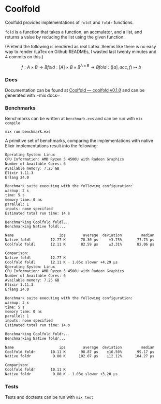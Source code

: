 # Coolfold

Coolfold provides implementations of `foldl` and `foldr` functions.

`fold` is a function that takes a function, an accmulator, and a list, and returns a value by reducing the list using the given function.

(Pretend the following is rendered as real Latex. Seems like there is no easy way to render \LaTex on Github READMEs, I wasted last twenty minutes and 4 commits on this.)

```math
f: A \times B \rightarrow B
fold: [A] \times B \times B^{A \times B} \rightarrow B
fold: ([a], acc, f) \mapsto b
```

### Docs

Documentation can be found at [Coolfold — coolfold v0.1.0](https://coding-challenge-delta.vercel.app/Coolfold.html#summary) and can be generated with
~mix docs~

### Benchmarks

Benchmarks can be written at `benchmark.exs` and can be run with
`mix compile`

`mix run benchmark.exs`

A primitive set of benchmarks, comparing the implementations with native Elixir implementations result into the following:

``` sh
Operating System: Linux
CPU Information: AMD Ryzen 5 4500U with Radeon Graphics
Number of Available Cores: 6
Available memory: 7.25 GB
Elixir 1.11.3
Erlang 24.0

Benchmark suite executing with the following configuration:
warmup: 2 s
time: 5 s
memory time: 0 ns
parallel: 1
inputs: none specified
Estimated total run time: 14 s

Benchmarking Coolfold foldl...
Benchmarking Native foldl...

Name                     ips        average  deviation         median         99th %
Native foldl         12.77 K       78.30 μs     ±3.75%       77.73 μs       90.93 μs
Coolfold foldl       12.11 K       82.59 μs     ±3.31%       82.06 μs       93.38 μs

Comparison:
Native foldl         12.77 K
Coolfold foldl       12.11 K - 1.05x slower +4.29 μs
Operating System: Linux
CPU Information: AMD Ryzen 5 4500U with Radeon Graphics
Number of Available Cores: 6
Available memory: 7.25 GB
Elixir 1.11.3
Erlang 24.0

Benchmark suite executing with the following configuration:
warmup: 2 s
time: 5 s
memory time: 0 ns
parallel: 1
inputs: none specified
Estimated total run time: 14 s

Benchmarking Coolfold foldr...
Benchmarking Native foldr...

Name                     ips        average  deviation         median         99th %
Coolfold foldr       10.11 K       98.87 μs    ±10.50%       99.17 μs      137.41 μs
Native foldr          9.80 K      102.07 μs    ±12.12%      104.27 μs      150.52 μs

Comparison:
Coolfold foldr       10.11 K
Native foldr          9.80 K - 1.03x slower +3.20 μs
```



### Tests

Tests and doctests can be run with
`mix test`

